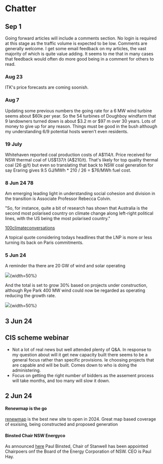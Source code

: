 # Chatter

## Sep 1

Going forward articles will include a comments section. No login is required at this stage as the traffic volume is expected to be low. Comments are generally welcome. I get some email feedback on my articles, the vast majority of which is quite value adding. It seems to me that in many cases that feedback would often do more good being in a comment for others to read.

### Aug 23

ITK's price forecasts are coming soonish.

### Aug 7

Updating some previous numbers the going rate for a 6 MW wind turbine seems about $60k per year. So the 54 turbines of  Doughboy windfarm  that 9 landowners turned down is about \$3.2 m or \$97 m over 30 years. Lots of money to give up for any reason. Things must be good in the bush although my understanding 6/9 potential hosts weren't even residents.

### 19 July

Whitehaven reported coal production costs of A$114/t. Price received for NSW thermal coal of US\$137/t (A\$210/t). That's likely for top quality thermal coal (26 gj/t)  but even so translating that back to NSW coal generation for say Eraring gives 9.5 GJ/MWh * 210 / 26 = \$76/MWh fuel cost.

### 8 Jun 24     78

Am emerging leading light in understanding social cohesion and division in the transition is Associate Professor Rebecca Colvin. 

"So, for instance, quite a bit of research has shown that Australia is the second most polarised country on climate change along left-right political lines, with the US being the most polarised country."

[100climateconversations](https://www.100climateconversations.com/bec-colvin)

A topical quote considering todays headlines that the LNP is more or less turning its back on Paris commitments.

### 5 Jun 24

A reminder tha there  are 20 GW of wind and solar operating

![](./media/image-20240605172559432.png){width=50%}

And the total is set to grow 30% based on projects under construction, although Rye Park 400 MW wind could now be regarded as operating reducing the growth rate.

![](./media/image-20240605173129223.png){width=50%}

## 3 Jun 24

## CIS scheme webinar

- Not a lot of real news but well attended plenty of Q&A. In response to my question about will it get new capacity built there seems to be a general focus rather than specific provisions. Ie choosing projects that are capable and will be built. Comes down to who is doing the administering. 
- Focus on getting the right number of bidders as the assement process will take months, and too many will slow it down.

## 2  Jun 24

#### Renewmap is the go

[renewmap](www.renewamap.com.au) is the best new site to open in 2024. Great map based coverage of esxising, being constructed and proposed generation

#### Binsted Chair NSW Energyco

As announced  [here](https://www.energyco.nsw.gov.au/about-energyco) Paul Binsted, Chair of Stanwell has been appointed Chairpoers onf the Board of the Energy Corporation of NSW. CEO is Paul Hay.
